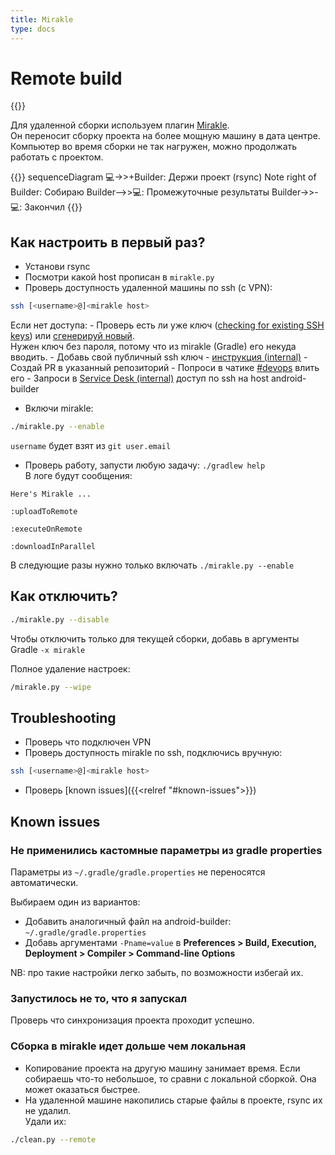 ```yaml
---
title: Mirakle
type: docs
---
```


# Remote build

{{<avito page>}}

Для удаленной сборки используем плагин [Mirakle](https://github.com/Instamotor-Labs/mirakle).\
Он переносит сборку проекта на более мощную машину в дата центре. 
Компьютер во время сборки не так нагружен, можно продолжать работать с проектом.

{{<mermaid>}}
sequenceDiagram
    💻->>+Builder: Держи проект (rsync)
    Note right of Builder: Собираю
    Builder-->>💻: Промежуточные результаты
    Builder->>-💻: Закончил
{{</mermaid>}}


## Как настроить в первый раз?

- Установи rsync
- Посмотри какой host прописан в `mirakle.py`
- Проверь доступность удаленной машины по ssh (с VPN):

```sh
ssh [<username>@]<mirakle host>
```

Если нет доступа:
    - Проверь есть ли уже ключ ([checking for existing SSH keys](https://help.github.com/en/enterprise/2.15/user/articles/checking-for-existing-ssh-keys)) 
    или [сгенерируй новый](https://confluence.atlassian.com/bitbucketserver/creating-ssh-keys-776639788.html).    
    Нужен ключ без пароля, потому что из mirakle (Gradle) его некуда вводить.
    - Добавь свой публичный ssh ключ - [инструкция (internal)](http://links.k.avito.ru/QP)
        - Создай PR в указанный репозиторий
        - Попроси в чатике [#devops](https://avito.slack.com/archives/C02D4DCQ2) влить его
    - Запроси в [Service Desk (internal)](http://links.k.avito.ru/uZ) доступ по ssh на host android-builder
- Включи mirakle: 

```sh
./mirakle.py --enable
```

`username` будет взят из `git user.email`

- Проверь работу, запусти любую задачу: `./gradlew help`   
В логе будут сообщения:

```text
Here's Mirakle ...

:uploadToRemote

:executeOnRemote

:downloadInParallel
```

В следующие разы нужно только включать `./mirakle.py --enable`

## Как отключить?

```sh
./mirakle.py --disable
```

Чтобы отключить только для текущей сборки, добавь в аргументы Gradle `-x mirakle`   

Полное удаление настроек: 

```sh
/mirakle.py --wipe
```

## Troubleshooting

- Проверь что подключен VPN
- Проверь доступность mirakle по ssh, подключись вручную:

```sh
ssh [<username>@]<mirakle host>
``` 

- Проверь [known issues]({{<relref "#known-issues">}})

## Known issues

### Не применились кастомные параметры из gradle properties

Параметры из `~/.gradle/gradle.properties` не переносятся автоматически.   

Выбираем один из вариантов:

- Добавить аналогичный файл на android-builder: `~/.gradle/gradle.properties`
- Добавь аргументами `-Pname=value` в **Preferences > Build, Execution, Deployment > Compiler > Command-line Options**   

NB: про такие настройки легко забыть, по возможности избегай их.

### Запустилось не то, что я запускал

Проверь что синхронизация проекта проходит успешно.

### Сборка в mirakle идет дольше чем локальная

- Копирование проекта на другую машину занимает время. Если собираешь что-то небольшое, то сравни с локальной сборкой. Она может оказаться быстрее. 
- На удаленной машине накопились старые файлы в проекте, rsync их не удалил.   
Удали их: 

```sh
./clean.py --remote
```
